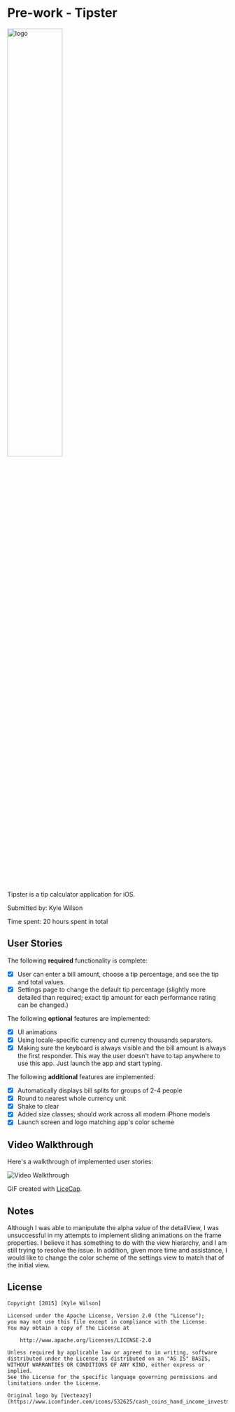 # Pre-work - Tipster

<img src='http://i.imgur.com/EWypJfG.png' title='logo' width='50%' alt='logo'/>

Tipster is a tip calculator application for iOS.

Submitted by: Kyle Wilson

Time spent: 20 hours spent in total

## User Stories

The following **required** functionality is complete:

* [x] User can enter a bill amount, choose a tip percentage, and see the tip and total values.
* [x] Settings page to change the default tip percentage (slightly more detailed than required; exact tip amount for each performance rating can be changed.)

The following **optional** features are implemented:
* [x] UI animations
* [x] Using locale-specific currency and currency thousands separators.
* [x] Making sure the keyboard is always visible and the bill amount is always the first responder. This way the user doesn't have to tap anywhere to use this app. Just launch the app and start typing.

The following **additional** features are implemented:

- [x] Automatically displays bill splits for groups of 2-4 people
- [x] Round to nearest whole currency unit
- [x] Shake to clear
- [x] Added size classes; should work across all modern iPhone models
- [x] Launch screen and logo matching app's color scheme

## Video Walkthrough

Here's a walkthrough of implemented user stories:

<img src='http://i.imgur.com/SL7FUwH.gif' title='Video Walkthrough' width='' alt='Video Walkthrough'/>

GIF created with [LiceCap](http://www.cockos.com/licecap/).

## Notes

Although I was able to manipulate the alpha value of the detailView, I was unsuccessful in my attempts to implement sliding animations on the frame properties. I believe it has something to do with the view hierarchy, and I am still trying to resolve the issue. In addition, given more time and assistance, I would like to change the color scheme of the settings view to match that of the initial view.

## License

    Copyright [2015] [Kyle Wilson]

    Licensed under the Apache License, Version 2.0 (the "License");
    you may not use this file except in compliance with the License.
    You may obtain a copy of the License at

        http://www.apache.org/licenses/LICENSE-2.0

    Unless required by applicable law or agreed to in writing, software
    distributed under the License is distributed on an "AS IS" BASIS,
    WITHOUT WARRANTIES OR CONDITIONS OF ANY KIND, either express or implied.
    See the License for the specific language governing permissions and
    limitations under the License.
    
    Original logo by [Vecteazy](https://www.iconfinder.com/icons/532625/cash_coins_hand_income_investment_money_revenue_icon#size=128).
